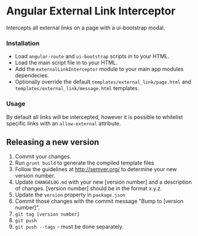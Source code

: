 # Angular External Link Interceptor

Intercepts all external links on a page with a ui-bootstrap modal.

### Installation

* Load `angular-route` and `ui-bootstrap` scripts in to your HTML.
* Load the main script file in to your HTML.
* Add the `externalLinkInterceptor` module to your main app modules dependecies.
* Optionally override the default `templates/external_link/page.html` and `templates/external_link/message.html` templates.

### Usage

By default all links will be intercepted, however it is possible to whitelist specific links with an `allow-external` attribute.

## Releasing a new version

1. Commit your changes.
1. Run `grunt build` to generate the compiled template files
1. Follow the guidelines at http://semver.org/ to determine your new version number.
1. Update `CHANGELOG.md` with your new [version number] and a description of changes. [version number] should be in the format x.y.z.
1. Update the `version` property in `package.json`
1. Commit those changes with the commit message "Bump to [version number]".
1. `git tag [version number]`
1. `git push`
1. `git push --tags` - must be done separately.
